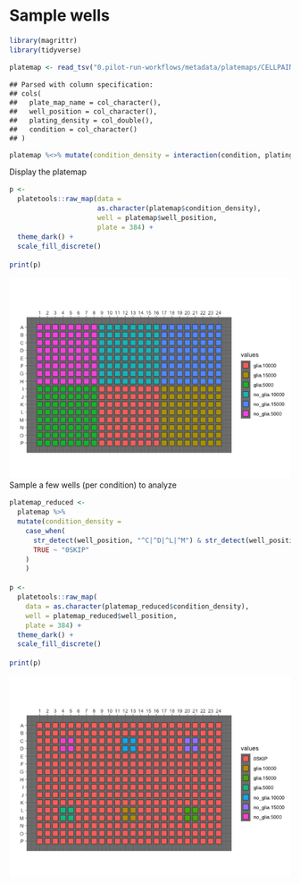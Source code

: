 Sample wells
================

``` r
library(magrittr)
library(tidyverse)
```

``` r
platemap <- read_tsv("0.pilot-run-workflows/metadata/platemaps/CELLPAINTING.txt")
```

    ## Parsed with column specification:
    ## cols(
    ##   plate_map_name = col_character(),
    ##   well_position = col_character(),
    ##   plating_density = col_double(),
    ##   condition = col_character()
    ## )

``` r
platemap %<>% mutate(condition_density = interaction(condition, plating_density))
```

Display the platemap

``` r
p <- 
  platetools::raw_map(data =
                      as.character(platemap$condition_density),
                      well = platemap$well_position,
                      plate = 384) +
  theme_dark() +
  scale_fill_discrete()

print(p)
```

![](0.select_wells_to_analyze_files/figure-gfm/display_platemap-1.png)<!-- -->
Sample a few wells (per condition) to analyze

``` r
platemap_reduced <- 
  platemap %>% 
  mutate(condition_density = 
    case_when(
      str_detect(well_position, "^C|^D|^L|^M") & str_detect(well_position, "04$|05$|12$|13$|20$|21$") ~ as.character(condition_density),
      TRUE ~ "0SKIP"
    )
    )

p <- 
  platetools::raw_map(
    data = as.character(platemap_reduced$condition_density),
    well = platemap_reduced$well_position,
    plate = 384) +
  theme_dark() +
  scale_fill_discrete()

print(p)
```

![](0.select_wells_to_analyze_files/figure-gfm/display_platemap_reduced-1.png)<!-- -->
